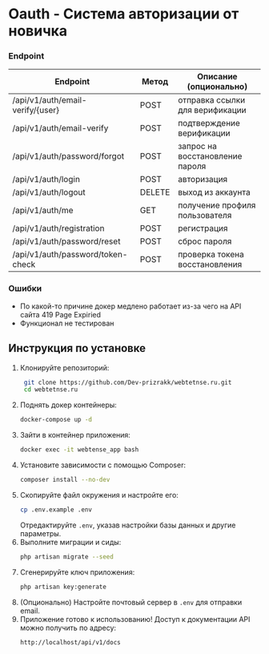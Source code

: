 # Oauth - Система авторизации от новичка

### Endpoint

| Endpoint | Метод | Описание (опционально) |
|----------|--------|------------------------|
| /api/v1/auth/email-verify/{user} | POST | отправка ссылки для верификации |
| /api/v1/auth/email-verify | POST | подтверждение верификации |
| /api/v1/auth/password/forgot | POST | запрос на восстановление пароля |
| /api/v1/auth/login | POST | авторизация |
| /api/v1/auth/logout | DELETE | выход из аккаунта |
| /api/v1/auth/me | GET | получение профиля пользователя |
| /api/v1/auth/registration | POST | регистрация |
| /api/v1/auth/password/reset | POST | сброс пароля |
| /api/v1/auth/password/token-check | POST | проверка токена восстановления |

### Ошибки
- По какой-то причине докер медлено работает из-за чего на API сайта 419 Page Expiried
- Функционал не тестирован
## Инструкция по установке

1. Клонируйте репозиторий:
   ```bash
    git clone https://github.com/Dev-prizrakk/webtetnse.ru.git
    cd webtetnse.ru
    ```
2. Поднять докер контейнеры:
   ```bash
   docker-compose up -d
   ```
3. Зайти в контейнер приложения:
   ```bash
   docker exec -it webtense_app bash
   ```
4. Установите зависимости с помощью Composer:
   ```bash
   composer install --no-dev
   ```
5. Скопируйте файл окружения и настройте его:
   ```bash
   cp .env.example .env
   ```
   Отредактируйте `.env`, указав настройки базы данных и другие параметры.
6. Выполните миграции и сиды:
   ```bash
   php artisan migrate --seed
   ```
7. Сгенерируйте ключ приложения:
   ```bash
   php artisan key:generate
   ```
8. (Опционально) Настройте почтовый сервер в `.env` для отправки email.
9. Приложение готово к использованию! Доступ к документации API можно получить по адресу:
   ```
   http://localhost/api/v1/docs
   ```

